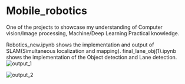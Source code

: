 # Mobile_robotics
One of the projects to showcase my understanding of Computer vision/Image processing, Machine/Deep Learning Practical knowledge.

Robotics_new.ipynb shows the implementation and output of SLAM(Simultaneous localization and mapping).
final_lane_obj(1).ipynb shows the implementation of the Object detection and Lane detection.
![output_1](https://github.com/LowFasT9/Mobile_robotics/assets/74370261/d0fd4e83-dcd6-4383-b5e4-3c88d1604e13)

![output_2](https://github.com/LowFasT9/Mobile_robotics/assets/74370261/b68081c6-885d-4b4b-8fe1-7986f98ee288)
